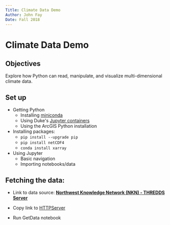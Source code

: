 ```yaml
---
Title: Climate Data Demo
Author: John Fay
Date: Fall 2018
---
```


# Climate Data Demo



## Objectives

Explore how Python can read, manipulate, and visualize multi-dimensional climate data.



## Set up

* Getting Python
  * Installing [miniconda](https://conda.io/miniconda.html)
  * Using Duke's [Jupyter containers](https://vm-manage.oit.duke.edu/containers)
  * Using the ArcGIS Python installation
* Installing packages:
  * `pip install --upgrade pip`
  * `pip install netCDF4`
  * `conda install xarray`
* Using Jupyter
  * Basic navigation
  * Importing notebooks/data



## Fetching the data:

* Link to data source: [**Northwest Knowledge Network (NKN) - THREDDS Server**](http://thredds.northwestknowledge.net:8080/thredds/catalog/NWCSC_INTEGRATED_SCENARIOS_ALL_CLIMATE/macav2livneh/bcc-csm1-1/catalog.html?dataset=NWCSC_IS_ALL_SCAN/macav2livneh/bcc-csm1-1/macav2livneh_pr_bcc-csm1-1_r1i1p1_historical_1990_2005_CONUS_monthly.nc)

* Copy link to [HTTPServer](http://thredds.northwestknowledge.net:8080/thredds/fileServer/NWCSC_INTEGRATED_SCENARIOS_ALL_CLIMATE/macav2livneh/bcc-csm1-1/macav2livneh_pr_bcc-csm1-1_r1i1p1_historical_1990_2005_CONUS_monthly.nc)

* Run GetData notebook